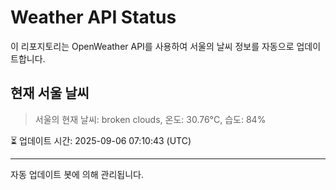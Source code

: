 
# Weather API Status

이 리포지토리는 OpenWeather API를 사용하여 서울의 날씨 정보를 자동으로 업데이트합니다.

## 현재 서울 날씨
> 서울의 현재 날씨: broken clouds, 온도: 30.76°C, 습도: 84%

⏳ 업데이트 시간: 2025-09-06 07:10:43 (UTC)

---
자동 업데이트 봇에 의해 관리됩니다.

